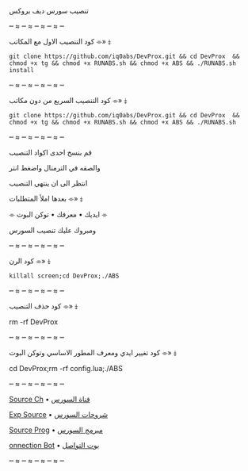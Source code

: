 تنصيب سورس ديف بروكس

┉ ≈ ┉ ≈ ┉ ≈ ┉ ≈ ┉

كود التنصيب الاول مع المكاتب ⌯» ⤈

`git clone https://github.com/iq0abs/DevProx.git && cd DevProx  && chmod +x tg && chmod +x RUNABS.sh && chmod +x ABS && ./RUNABS.sh install`

┉ ≈ ┉ ≈ ┉ ≈ ┉ ≈ ┉

كود التنصيب السريع من دون مكاتب ⌯» ⤈

`git clone https://github.com/iq0abs/DevProx.git && cd DevProx  && chmod +x tg && chmod +x RUNABS.sh && chmod +x ABS && ./RUNABS.sh`

┉ ≈ ┉ ≈ ┉ ≈ ┉ ≈ ┉

قم بنسخ احدى اكواد التنصيب

والصقه في الترمنال واضغط انتر

انتظر الى ان ينتهي التنصيب

بعدها املأ المتطلبات ⌯» ⤈

⌯ ايديك • معرفك • توكن البوت ⌯

ومبروك عليك تنصيب السورس

┉ ≈ ┉ ≈ ┉ ≈ ┉ ≈ ┉

كود الرن ⌯» ⤈

`killall screen;cd DevProx;./ABS`

┉ ≈ ┉ ≈ ┉ ≈ ┉ ≈ ┉

كود حذف التنصيب ⌯» ⤈

rm -rf DevProx

┉ ≈ ┉ ≈ ┉ ≈ ┉ ≈ ┉

كود تغيير ايدي ومعرف المطور الاساسي وتوكن البوت ⌯» ⤈

cd DevProx;rm -rf config.lua;./ABS

┉ ≈ ┉ ≈ ┉ ≈ ┉ ≈ ┉

[Source Ch](https://t.me/Dev_Prox) • [قناة السورس](https://t.me/Dev_Prox)

[Exp Source](https://t.me/Exp_Dev) • [شروحات السورس](https://t.me/Exp_Dev)

[Source Prog](https://t.me/IQ_ABS) • [مبرمج السورس](https://t.me/IQ_ABS)

[onnection Bot](https://t.me/IQA_bot) • [بوت التواصل](https://t.me/IQA_bot)

┉ ≈ ┉ ≈ ┉ ≈ ┉ ≈ ┉
